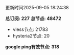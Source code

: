 更新时间2025-09-05 18:24:38

**总订阅: 227**
**总节点: 48472**
- vless节点: 21783
- hysteria2节点: 20

**google ping有效节点: 318**
